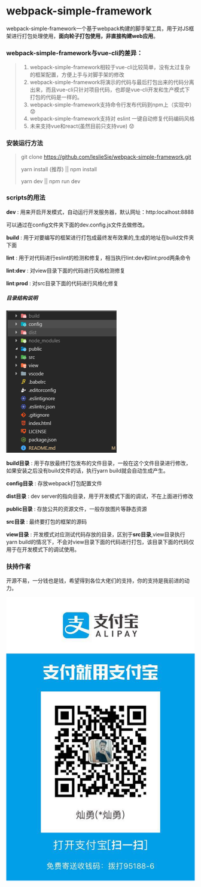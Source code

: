 # webpack-simple-framework

webpack-simple-framework一个基于webpack构建的脚手架工具，用于对JS框架进行打包处理使用，**面向轮子打包使用，非直接构建web应用**。



### webpack-simple-framework与vue-cli的差异：

> 1. webpack-simple-framework相较于vue-cli比较简单，没有太过复杂的框架配置，方便上手与对脚手架的修改
> 2. webpack-simple-framework将演示的代码与最后打包出来的代码分离出来，而且vue-cli只针对项目代码，也即是vue-cli开发和生产模式下打包的代码是一样的。
> 3. webpack-simple-framework支持命令行发布代码到npm上（实现中）:worried:
> 4. webpack-simple-framework支持对 eslint 一键自动修复代码编码风格
> 5. 未来支持vue和react(虽然目前只支持vue) :worried:



### 安装运行方法

> git clone https://github.com/leslieSie/webpack-simple-framework.git
>
> yarn install (推荐) || npm install
>
> yarn dev || npm run dev



### scripts的用法

**dev** : 用来开启开发模式，自动运行开发服务器，默认网址：http:localhost:8888

可以通过在config文件夹下面的dev.config.js文件去做修改。

**build** : 用于对要编写的框架进行打包成最终发布效果的,生成的地址在build文件夹下面

**lint** : 用于对代码进行eslint的检测和修复，相当执行lint:dev和lint:prod两条命令

**lint:dev** : 对view目录下面的代码进行风格检测修复

**lint:prod**  : 对src目录下面的代码进行风格化修复



##### 目录结构说明

![目录文档结图](./public/directory.png)



**build目录** : 用于存放最终打包发布的文件目录，一般在这个文件目录进行修改，如果安装之后没有build文件的话，执行yarn build就会自动生成产生。

**config目录** : 存放webpack打包配置文件

**dist目录** : dev server的指向目录，用于开发模式下面的调试，不在上面进行修改

**public目录** : 存放公共的资源文件，一般存放图片等静态资源

**src目录** : 最终要打包的框架的源码

**view目录** : 开发模式对应测试代码存放的目录，区别于**src目录**,view目录执行yarn build的情况下，不会对view目录下面的代码进行打包，该目录下面的代码仅用于在开发模式下的调试使用。



### 扶持作者

开源不易，一分钱也是钱，希望得到各位大佬们的支持，你的支持是我前进的动力。

![微信支付码](./public/alipay_qrcode.jpg)



